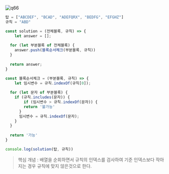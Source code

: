 ![q66](https://user-images.githubusercontent.com/43127789/99389301-2f09ec00-291a-11eb-9716-8708f9907690.PNG)

```javascript
탑 = ["ABCDEF", "BCAD", "ADEFQRX", "BEDFG", "EFGHZ"]
규칙 = "ABD"

const solution = (전체블록, 규칙) => {
	let answer = [];
  
  for (let 부분블록 of 전체블록) {
  	answer.push(블록순서체크(부분블록, 규칙))
  }
  
  return answer;
}

const 블록순서체크 = (부분블록, 규칙) => {
	let 임시변수 = 규칙.indexOf(규칙[0]);
  
  for (let 문자 of 부분블록) {
  	if (규칙.includes(문자)) {
    	if (임시변수 > 규칙.indexOf(문자)) {
        return '불가능'
      }
      임시변수 = 규칙.indexOf(문자);
    }
  }
  
  return '가능'
}

console.log(solution(탑, 규칙))
```

> 핵심 개념 : 배열을 순회하면서 규칙의 인덱스를 검사하여
  기준 인덱스보다 작아지는 경우 규칙에 맞지 않은것으로 한다. 
